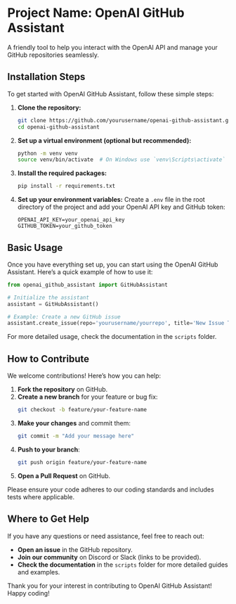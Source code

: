 # Project Name: OpenAI GitHub Assistant

A friendly tool to help you interact with the OpenAI API and manage your GitHub repositories seamlessly.

## Installation Steps

To get started with OpenAI GitHub Assistant, follow these simple steps:

1. **Clone the repository:**
   ```bash
   git clone https://github.com/yourusername/openai-github-assistant.git
   cd openai-github-assistant
   ```

2. **Set up a virtual environment (optional but recommended):**
   ```bash
   python -m venv venv
   source venv/bin/activate  # On Windows use `venv\Scripts\activate`
   ```

3. **Install the required packages:**
   ```bash
   pip install -r requirements.txt
   ```

4. **Set up your environment variables:**
   Create a `.env` file in the root directory of the project and add your OpenAI API key and GitHub token:
   ```
   OPENAI_API_KEY=your_openai_api_key
   GITHUB_TOKEN=your_github_token
   ```

## Basic Usage

Once you have everything set up, you can start using the OpenAI GitHub Assistant. Here’s a quick example of how to use it:

```python
from openai_github_assistant import GitHubAssistant

# Initialize the assistant
assistant = GitHubAssistant()

# Example: Create a new GitHub issue
assistant.create_issue(repo='yourusername/yourrepo', title='New Issue Title', body='Description of the issue.')
```

For more detailed usage, check the documentation in the `scripts` folder.

## How to Contribute

We welcome contributions! Here’s how you can help:

1. **Fork the repository** on GitHub.
2. **Create a new branch** for your feature or bug fix:
   ```bash
   git checkout -b feature/your-feature-name
   ```
3. **Make your changes** and commit them:
   ```bash
   git commit -m "Add your message here"
   ```
4. **Push to your branch**:
   ```bash
   git push origin feature/your-feature-name
   ```
5. **Open a Pull Request** on GitHub.

Please ensure your code adheres to our coding standards and includes tests where applicable.

## Where to Get Help

If you have any questions or need assistance, feel free to reach out:

- **Open an issue** in the GitHub repository.
- **Join our community** on Discord or Slack (links to be provided).
- **Check the documentation** in the `scripts` folder for more detailed guides and examples.

Thank you for your interest in contributing to OpenAI GitHub Assistant! Happy coding!
